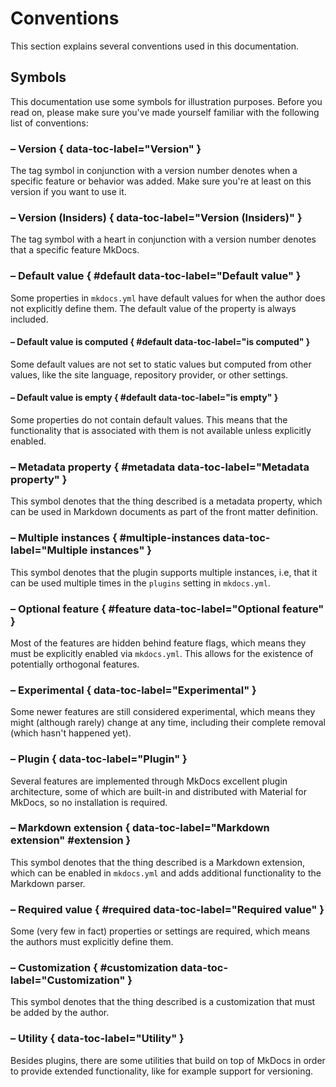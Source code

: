 # Conventions

This section explains several conventions used in this documentation.

## Symbols

This documentation use some symbols for illustration purposes. Before you read
on, please make sure you've made yourself familiar with the following list of
conventions:



### <!-- md:version --> – Version { data-toc-label="Version" }

The tag symbol in conjunction with a version number denotes when a specific
feature or behavior was added. Make sure you're at least on this version
if you want to use it.

### <!-- md:version insiders- --> – Version (Insiders)  { data-toc-label="Version (Insiders)" }

The tag symbol with a heart in conjunction with a version number denotes that a
specific feature 
MkDocs.

### <!-- md:default --> – Default value { #default data-toc-label="Default value" }

Some properties in `mkdocs.yml` have default values for when the author does not
explicitly define them. The default value of the property is always included.

#### <!-- md:default computed --> – Default value is computed { #default data-toc-label="is computed" }

Some default values are not set to static values but computed from other values,
like the site language, repository provider, or other settings.

#### <!-- md:default none --> – Default value is empty { #default data-toc-label="is empty" }

Some properties do not contain default values. This means that the functionality
that is associated with them is not available unless explicitly enabled.

### <!-- md:flag metadata --> – Metadata property { #metadata data-toc-label="Metadata property" }

This symbol denotes that the thing described is a metadata property, which can
be used in Markdown documents as part of the front matter definition.

### <!-- md:flag multiple --> – Multiple instances { #multiple-instances data-toc-label="Multiple instances" }

This symbol denotes that the plugin supports multiple instances, i.e, that it
can be used multiple times in the `plugins` setting in `mkdocs.yml`.

### <!-- md:feature --> – Optional feature { #feature data-toc-label="Optional feature" }

Most of the features are hidden behind feature flags, which means they must
be explicitly enabled via `mkdocs.yml`. This allows for the existence of
potentially orthogonal features.

### <!-- md:flag experimental --> – Experimental { data-toc-label="Experimental" }

Some newer features are still considered experimental, which means they might
(although rarely) change at any time, including their complete removal (which
hasn't happened yet).

### <!-- md:plugin --> – Plugin { data-toc-label="Plugin" }

Several features are implemented through MkDocs excellent plugin architecture,
some of which are built-in and distributed with Material for MkDocs, so no
installation is required.

### <!-- md:extension --> – Markdown extension { data-toc-label="Markdown extension" #extension }

This symbol denotes that the thing described is a Markdown extension, which can
be enabled in `mkdocs.yml` and adds additional functionality to the Markdown
parser.

### <!-- md:flag required --> – Required value { #required data-toc-label="Required value" }

Some (very few in fact) properties or settings are required, which means the
authors must explicitly define them.

### <!-- md:flag customization --> – Customization { #customization data-toc-label="Customization" }

This symbol denotes that the thing described is a customization that must be
added by the author.

### <!-- md:utility --> – Utility { data-toc-label="Utility" }

Besides plugins, there are some utilities that build on top of MkDocs in order
to provide extended functionality, like for example support for versioning.

 
